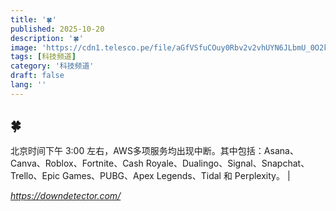 ```yaml
---
title: '🍀'
published: 2025-10-20
description: '🍀'
image: 'https://cdn1.telesco.pe/file/aGfVSfuCOuy0Rbv2v2vhUYN6JLbmU_0O2kfmHd1xS0dy6vnvkBA53Ua8q5QpeH_J_ZaIt__biLPHzSg82ghmssyzfAgTXcJGbUs99Uj9f6HE88Lxi_YqrlxX33KjzuxIgLKr6mNqqKmhWW2O0ELLK1rOstdFo0992vwqmkYiqLV_7HpjF5Yp5Ce1yF-X7vTEPAoVD7nGZaOUd-t4P3khcgx1HYhVrD_OWwTkujztw0MlLqwhy-TdVa0lRjDH4oGZxFhYZaB2f6lCN4dAiStH3p_bE6SJXHcPxLWwRZwcgCXtZ7bDGwW6CrehTyF7dsRm5Y7GHl5eu5mNSZBGYuW3XQ.jpg'
tags: [科技频道]
category: '科技频道'
draft: false
lang: ''
---
```


## 🍀

北京时间下午 3:00 左右，AWS多项服务均出现中断。其中包括：Asana、Canva、Roblox、Fortnite、Cash Royale、Dualingo、Signal、Snapchat、Trello、Epic Games、PUBG、Apex Legends、Tidal 和 Perplexity。
|

*https://downdetector.com/*

